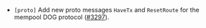 - `[proto]` Add new proto messages `HaveTx` and `ResetRoute` for the mempool DOG protocol
  ([#3297](https://github.com/depinnetwork/por-consensus/issue/3297)).
